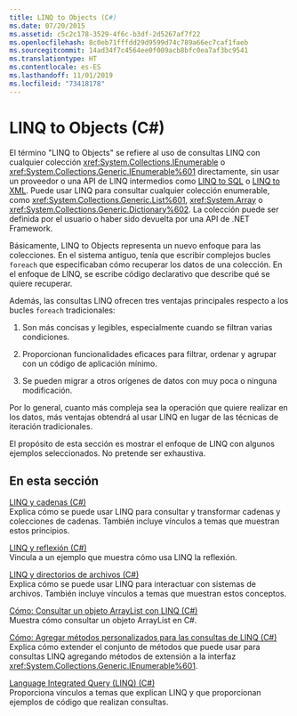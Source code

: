 ```yaml
---
title: LINQ to Objects (C#)
ms.date: 07/20/2015
ms.assetid: c5c2c178-3529-4f6c-b3df-2d5267af7f22
ms.openlocfilehash: 8c0eb71fffdd29d9599d74c789a66ec7caf1faeb
ms.sourcegitcommit: 14ad34f7c4564ee0f009acb8bfc0ea7af3bc9541
ms.translationtype: HT
ms.contentlocale: es-ES
ms.lasthandoff: 11/01/2019
ms.locfileid: "73418178"
---
```

# <a name="linq-to-objects-c"></a>LINQ to Objects (C#)
El término "LINQ to Objects" se refiere al uso de consultas LINQ con cualquier colección <xref:System.Collections.IEnumerable> o <xref:System.Collections.Generic.IEnumerable%601> directamente, sin usar un proveedor o una API de LINQ intermedios como [LINQ to SQL](../../../../framework/data/adonet/sql/linq/index.md) o [LINQ to XML](./linq-to-xml-overview.md). Puede usar LINQ para consultar cualquier colección enumerable, como <xref:System.Collections.Generic.List%601>, <xref:System.Array> o <xref:System.Collections.Generic.Dictionary%602>. La colección puede ser definida por el usuario o haber sido devuelta por una API de .NET Framework.  
  
 Básicamente, LINQ to Objects representa un nuevo enfoque para las colecciones. En el sistema antiguo, tenía que escribir complejos bucles `foreach` que especificaban cómo recuperar los datos de una colección. En el enfoque de LINQ, se escribe código declarativo que describe qué se quiere recuperar.  
  
 Además, las consultas LINQ ofrecen tres ventajas principales respecto a los bucles `foreach` tradicionales:  
  
1. Son más concisas y legibles, especialmente cuando se filtran varias condiciones.  
  
2. Proporcionan funcionalidades eficaces para filtrar, ordenar y agrupar con un código de aplicación mínimo.  
  
3. Se pueden migrar a otros orígenes de datos con muy poca o ninguna modificación.  
  
 Por lo general, cuanto más compleja sea la operación que quiere realizar en los datos, más ventajas obtendrá al usar LINQ en lugar de las técnicas de iteración tradicionales.  
  
 El propósito de esta sección es mostrar el enfoque de LINQ con algunos ejemplos seleccionados. No pretende ser exhaustiva.  
  
## <a name="in-this-section"></a>En esta sección  
 [LINQ y cadenas (C#)](./linq-and-strings.md)  
 Explica cómo se puede usar LINQ para consultar y transformar cadenas y colecciones de cadenas. También incluye vínculos a temas que muestran estos principios.  
  
 [LINQ y reflexión (C#)](how-to-query-an-assembly-s-metadata-with-reflection-linq.md)  
 Vincula a un ejemplo que muestra cómo usa LINQ la reflexión.  
  
 [LINQ y directorios de archivos (C#)](./linq-and-file-directories.md)  
 Explica cómo se puede usar LINQ para interactuar con sistemas de archivos. También incluye vínculos a temas que muestran estos conceptos.  
  
 [Cómo: Consultar un objeto ArrayList con LINQ (C#)](./how-to-query-an-arraylist-with-linq.md)  
 Muestra cómo consultar un objeto ArrayList en C#.  
  
 [Cómo: Agregar métodos personalizados para las consultas de LINQ (C#)](./how-to-add-custom-methods-for-linq-queries.md)  
 Explica cómo extender el conjunto de métodos que puede usar para consultas LINQ agregando métodos de extensión a la interfaz <xref:System.Collections.Generic.IEnumerable%601>.  
  
 [Language Integrated Query (LINQ) (C#)](./index.md)  
 Proporciona vínculos a temas que explican LINQ y que proporcionan ejemplos de código que realizan consultas.

